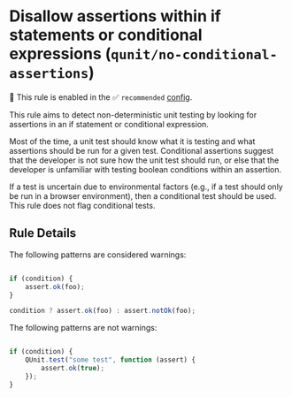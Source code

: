 # Disallow assertions within if statements or conditional expressions (`qunit/no-conditional-assertions`)

💼 This rule is enabled in the ✅ `recommended` [config](https://github.com/platinumazure/eslint-plugin-qunit/blob/master/README.md#configurations).

<!-- end auto-generated rule header -->

This rule aims to detect non-deterministic unit testing by looking for assertions in an if statement or conditional expression.

Most of the time, a unit test should know what it is testing and what assertions should be run for a given test. Conditional assertions suggest that the developer is not sure how the unit test should run, or else that the developer is unfamiliar with testing boolean conditions within an assertion.

If a test is uncertain due to environmental factors (e.g., if a test should only be run in a browser environment), then a conditional test should be used. This rule does not flag conditional tests.

## Rule Details

The following patterns are considered warnings:

```js

if (condition) {
    assert.ok(foo);
}

condition ? assert.ok(foo) : assert.notOk(foo);

```

The following patterns are not warnings:

```js

if (condition) {
    QUnit.test("some test", function (assert) {
        assert.ok(true);
    });
}

```
